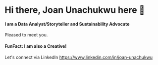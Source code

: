 # Hi there, Joan Unachukwu here 👋
#### **I am a Data Analyst/Storyteller and Sustainability Advocate**
Pleased to meet you.

#### **FunFact: I am also a Creative!**

Let's connect via LinkedIn https://www.linkedin.com/in/joan-unachukwu
<!--
**JoanUnachukwu/JoanUnachukwu** is a ✨ _special_ ✨ repository because its `README.md` (this file) appears on your GitHub profile.

Here are some ideas to get you started:

- 🔭 I’m currently working on ...
- 🌱 I’m currently learning ...
- 👯 I’m looking to collaborate on ...
- 🤔 I’m looking for help with ...
- 💬 Ask me about ...
- 📫 How to reach me: ...
- 😄 Pronouns: ...
- ⚡ Fun fact: ...
-->
